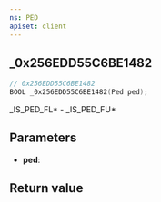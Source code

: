 ```yaml
---
ns: PED
apiset: client
---
```

## _0x256EDD55C6BE1482

```c
// 0x256EDD55C6BE1482
BOOL _0x256EDD55C6BE1482(Ped ped);
```

_IS_PED_FL* - _IS_PED_FU*

## Parameters
* **ped**:

## Return value